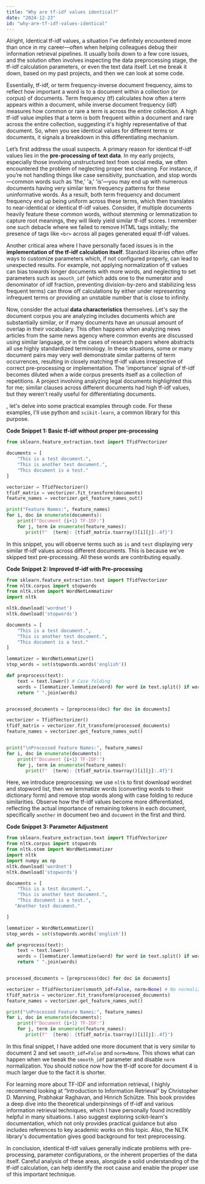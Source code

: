 ```yaml
---
title: "Why are tf-idf values identical?"
date: "2024-12-23"
id: "why-are-tf-idf-values-identical"
---
```


Alright,  Identical tf-idf values, a situation I’ve definitely encountered more than once in my career—often when helping colleagues debug their information retrieval pipelines. It usually boils down to a few core issues, and the solution often involves inspecting the data preprocessing stage, the tf-idf calculation parameters, or even the text data itself. Let me break it down, based on my past projects, and then we can look at some code.

Essentially, tf-idf, or term frequency-inverse document frequency, aims to reflect how important a word is to a document within a collection (or corpus) of documents. Term frequency (tf) calculates how often a term appears within a document, while inverse document frequency (idf) measures how common or rare a term is across the entire collection. A high tf-idf value implies that a term is both frequent within a document and rare across the entire collection, suggesting it's highly representative of that document. So, when you see identical values for different terms or documents, it signals a breakdown in this differentiating mechanism.

Let’s first address the usual suspects. A primary reason for identical tf-idf values lies in the **pre-processing of text data**. In my early projects, especially those involving unstructured text from social media, we often encountered the problem of neglecting proper text cleaning. For instance, if you’re not handling things like case sensitivity, punctuation, and stop words—common words such as 'the,' 'a,' 'is'—you may end up with numerous documents having very similar term frequency patterns for these uninformative words. As a result, both term frequency and document frequency end up being uniform across these terms, which then translates to near-identical or identical tf-idf values. Consider, if multiple documents heavily feature these common words, without stemming or lemmatization to capture root meanings, they will likely yield similar tf-idf scores. I remember one such debacle where we failed to remove HTML tags initially; the presence of tags like `<br>` across all pages generated equal tf-idf values.

Another critical area where I have personally faced issues is in the **implementation of the tf-idf calculation itself**. Standard libraries often offer ways to customize parameters which, if not configured properly, can lead to unexpected results. For example, not applying normalization of tf values can bias towards longer documents with more words, and neglecting to set parameters such as `smooth_idf` (which adds one to the numerator and denominator of idf fraction, preventing division-by-zero and stabilizing less frequent terms) can throw off calculations by either under representing infrequent terms or providing an unstable number that is close to infinity.

Now, consider the actual **data characteristics** themselves. Let's say the document corpus you are analyzing includes documents which are substantially similar, or if many documents have an unusual amount of overlap in their vocabulary. This often happens when analyzing news articles from the same news agency where common events are discussed using similar language, or in the cases of research papers where abstracts all use highly standardized terminology. In these situations, some or many document pairs may very well demonstrate similar patterns of term occurrences, resulting in closely matching tf-idf values irrespective of correct pre-processing or implementation. The 'importance' signal of tf-idf becomes diluted when a wide corpus presents itself as a collection of repetitions. A project involving analyzing legal documents highlighted this for me; similar clauses across different documents had high tf-idf values, but they weren't really useful for differentiating documents.

, let's delve into some practical examples through code. For these examples, I'll use python and `scikit-learn`, a common library for this purpose.

**Code Snippet 1: Basic tf-idf without proper pre-processing**

```python
from sklearn.feature_extraction.text import TfidfVectorizer

documents = [
    "This is a test document.",
    "This is another test document.",
    "This document is a test."
]

vectorizer = TfidfVectorizer()
tfidf_matrix = vectorizer.fit_transform(documents)
feature_names = vectorizer.get_feature_names_out()

print("Feature Names:", feature_names)
for i, doc in enumerate(documents):
    print(f"Document {i+1} TF-IDF:")
    for j, term in enumerate(feature_names):
       print(f"  {term}: {tfidf_matrix.toarray()[i][j]:.4f}")

```

In this snippet, you will observe terms such as `is` and `test` displaying very similar tf-idf values across different documents. This is because we've skipped text pre-processing. All these words are contributing equally.

**Code Snippet 2: Improved tf-idf with Pre-processing**

```python
from sklearn.feature_extraction.text import TfidfVectorizer
from nltk.corpus import stopwords
from nltk.stem import WordNetLemmatizer
import nltk

nltk.download('wordnet')
nltk.download('stopwords')

documents = [
    "This is a test document.",
    "This is another test document.",
    "This document is a test."
]

lemmatizer = WordNetLemmatizer()
stop_words = set(stopwords.words('english'))

def preprocess(text):
    text = text.lower() # Case folding
    words = [lemmatizer.lemmatize(word) for word in text.split() if word.isalpha() and word not in stop_words]
    return " ".join(words)


processed_documents = [preprocess(doc) for doc in documents]

vectorizer = TfidfVectorizer()
tfidf_matrix = vectorizer.fit_transform(processed_documents)
feature_names = vectorizer.get_feature_names_out()


print("\nProcessed Feature Names:", feature_names)
for i, doc in enumerate(documents):
    print(f"Document {i+1} TF-IDF:")
    for j, term in enumerate(feature_names):
       print(f"  {term}: {tfidf_matrix.toarray()[i][j]:.4f}")

```

Here, we introduce preprocessing: we use `nltk` to first download wordnet and stopword list, then we lemmatize words (converting words to their dictionary form) and remove stop words along with case folding to reduce similarities. Observe how the tf-idf values become more differentiated, reflecting the actual importance of remaining tokens in each document, specifically `another` in document two and `document` in the first and third.

**Code Snippet 3: Parameter Adjustment**

```python
from sklearn.feature_extraction.text import TfidfVectorizer
from nltk.corpus import stopwords
from nltk.stem import WordNetLemmatizer
import nltk
import numpy as np
nltk.download('wordnet')
nltk.download('stopwords')

documents = [
    "This is a test document.",
    "This is another test document.",
    "This document is a test.",
   "Another test document."

]

lemmatizer = WordNetLemmatizer()
stop_words = set(stopwords.words('english'))

def preprocess(text):
    text = text.lower()
    words = [lemmatizer.lemmatize(word) for word in text.split() if word.isalpha() and word not in stop_words]
    return " ".join(words)


processed_documents = [preprocess(doc) for doc in documents]

vectorizer = TfidfVectorizer(smooth_idf=False, norm=None) # No normalization
tfidf_matrix = vectorizer.fit_transform(processed_documents)
feature_names = vectorizer.get_feature_names_out()

print("\nProcessed Feature Names:", feature_names)
for i, doc in enumerate(documents):
    print(f"Document {i+1} TF-IDF:")
    for j, term in enumerate(feature_names):
       print(f"  {term}: {tfidf_matrix.toarray()[i][j]:.4f}")
```

In this final snippet, I have added one more document that is very similar to document 2 and set `smooth_idf=False` and `norm=None`. This shows what can happen when we tweak the `smooth_idf` parameter and disable `norm` normalization. You should notice now how the tf-idf score for document 4 is much larger due to the fact it is shorter.

For learning more about TF-IDF and information retrieval, I highly recommend looking at “Introduction to Information Retrieval” by Christopher D. Manning, Prabhakar Raghavan, and Hinrich Schütze. This book provides a deep dive into the theoretical underpinnings of tf-idf and various information retrieval techniques, which I have personally found incredibly helpful in many situations. I also suggest exploring scikit-learn's documentation, which not only provides practical guidance but also includes references to key academic works on this topic. Also, the NLTK library's documentation gives good background for text preprocessing.

In conclusion, identical tf-idf values generally indicate problems with pre-processing, parameter configurations, or the inherent properties of the data itself. Careful analysis of these areas, alongside a solid understanding of the tf-idf calculation, can help identify the root cause and enable the proper use of this important technique.
